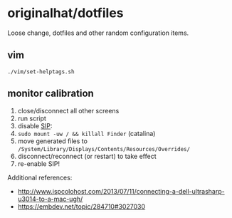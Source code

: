 # originalhat/dotfiles

Loose change, dotfiles and other random configuration items.

## vim

```
./vim/set-helptags.sh
```

## monitor calibration

1. close/disconnect all other screens
2. run script
3. disable [SIP](https://stackoverflow.com/a/32910408):
4. `sudo mount -uw / && killall Finder` (catalina)
5. move generated files to `/System/Library/Displays/Contents/Resources/Overrides/`
6. disconnect/reconnect (or restart) to take effect
7. re-enable SIP!

Additional references:

- http://www.ispcolohost.com/2013/07/11/connecting-a-dell-ultrasharp-u3014-to-a-mac-ugh/
- https://embdev.net/topic/284710#3027030

